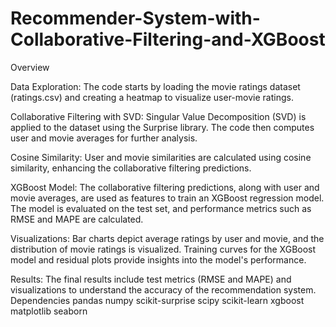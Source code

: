 # Recommender-System-with-Collaborative-Filtering-and-XGBoost
Overview

Data Exploration: The code starts by loading the movie ratings dataset (ratings.csv) and creating a heatmap to visualize user-movie ratings.

Collaborative Filtering with SVD: Singular Value Decomposition (SVD) is applied to the dataset using the Surprise library. The code then computes user and movie averages for further analysis.

Cosine Similarity: User and movie similarities are calculated using cosine similarity, enhancing the collaborative filtering predictions.

XGBoost Model: The collaborative filtering predictions, along with user and movie averages, are used as features to train an XGBoost regression model. The model is evaluated on the test set, and performance metrics such as RMSE and MAPE are calculated.

Visualizations: Bar charts depict average ratings by user and movie, and the distribution of movie ratings is visualized. Training curves for the XGBoost model and residual plots provide insights into the model's performance.

Results: The final results include test metrics (RMSE and MAPE) and visualizations to understand the accuracy of the recommendation system.
Dependencies
pandas
numpy
scikit-surprise
scipy
scikit-learn
xgboost
matplotlib
seaborn


